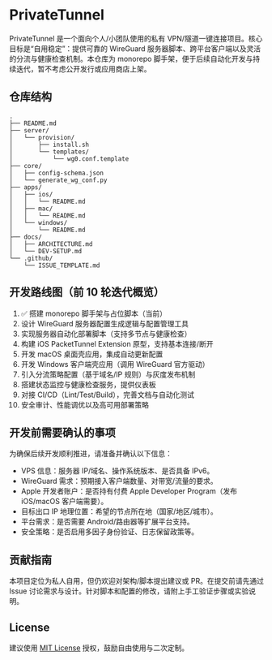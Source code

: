 # PrivateTunnel

PrivateTunnel 是一个面向个人/小团队使用的私有 VPN/隧道一键连接项目。核心目标是“自用稳定”：提供可靠的 WireGuard 服务器脚本、跨平台客户端以及灵活的分流与健康检查机制。本仓库为 monorepo 脚手架，便于后续自动化开发与持续迭代，暂不考虑公开发行或应用商店上架。

## 仓库结构

```
.
├── README.md
├── server/
│   └── provision/
│       ├── install.sh
│       └── templates/
│           └── wg0.conf.template
├── core/
│   ├── config-schema.json
│   └── generate_wg_conf.py
├── apps/
│   ├── ios/
│   │   └── README.md
│   ├── mac/
│   │   └── README.md
│   └── windows/
│       └── README.md
├── docs/
│   ├── ARCHITECTURE.md
│   └── DEV-SETUP.md
└── .github/
    └── ISSUE_TEMPLATE.md
```

## 开发路线图（前 10 轮迭代概览）

1. ✅ 搭建 monorepo 脚手架与占位脚本（当前）
2. 设计 WireGuard 服务器配置生成逻辑与配置管理工具
3. 实现服务器自动化部署脚本（支持多节点与健康检查）
4. 构建 iOS PacketTunnel Extension 原型，支持基本连接/断开
5. 开发 macOS 桌面壳应用，集成自动更新配置
6. 开发 Windows 客户端壳应用（调用 WireGuard 官方驱动）
7. 引入分流策略配置（基于域名/IP 规则）与灰度发布机制
8. 搭建状态监控与健康检查服务，提供仪表板
9. 对接 CI/CD（Lint/Test/Build），完善文档与自动化测试
10. 安全审计、性能调优以及高可用部署策略

## 开发前需要确认的事项

为确保后续开发顺利推进，请准备并确认以下信息：

- VPS 信息：服务器 IP/域名、操作系统版本、是否具备 IPv6。
- WireGuard 需求：预期接入客户端数量、对带宽/流量的要求。
- Apple 开发者账户：是否持有付费 Apple Developer Program（发布 iOS/macOS 客户端需要）。
- 目标出口 IP 地理位置：希望的节点所在地（国家/地区/城市）。
- 平台需求：是否需要 Android/路由器等扩展平台支持。
- 安全策略：是否启用多因子身份验证、日志保留政策等。

## 贡献指南

本项目定位为私人自用，但仍欢迎对架构/脚本提出建议或 PR。在提交前请先通过 Issue 讨论需求与设计。针对脚本和配置的修改，请附上手工验证步骤或实验说明。

## License

建议使用 [MIT License](https://opensource.org/licenses/MIT) 授权，鼓励自由使用与二次定制。
